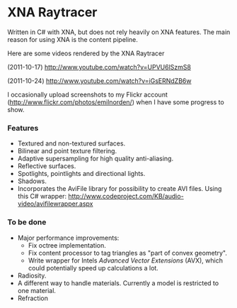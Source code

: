 # XNA Raytracer #
Written in C# with XNA, but does not rely heavily on XNA features. The main reason for using XNA is the content pipeline.

Here are some videos rendered by the XNA Raytracer

(2011-10-17) http://www.youtube.com/watch?v=UPVU6lSzmS8

(2011-10-24) http://www.youtube.com/watch?v=iGsERNdZB6w

I occasionally upload screenshots to my Flickr account (http://www.flickr.com/photos/emilnorden/) when I have some progress to show.


### Features ###
  * Textured and non-textured surfaces.
  * Bilinear and point texture filtering.
  * Adaptive supersampling for high quality anti-aliasing.
  * Reflective surfaces.
  * Spotlights, pointlights and directional lights.
  * Shadows.
  * Incorporates the AviFile library for possibility to create AVI files. Using this C# wrapper: http://www.codeproject.com/KB/audio-video/avifilewrapper.aspx

### To be done ###
  * Major performance improvements:
    * Fix octree implementation.
    * Fix content processor to tag triangles as "part of convex geometry".
    * Write wrapper for Intels _Advanced Vector Extensions_ (AVX), which could potentially speed up calculations a lot.
  * Radiosity.
  * A different way to handle materials. Currently a model is restricted to one material.
  * Refraction